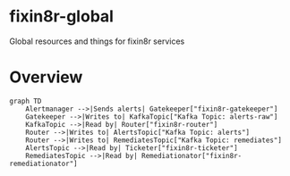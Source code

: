 # fixin8r-global

Global resources and things for fixin8r services


# Overview

```mermaid
graph TD
    Alertmanager -->|Sends alerts| Gatekeeper["fixin8r-gatekeeper"]
    Gatekeeper -->|Writes to| KafkaTopic["Kafka Topic: alerts-raw"]
    KafkaTopic -->|Read by| Router["fixin8r-router"]
    Router -->|Writes to| AlertsTopic["Kafka Topic: alerts"]
    Router -->|Writes to| RemediatesTopic["Kafka Topic: remediates"]
    AlertsTopic -->|Read by| Ticketer["fixin8r-ticketer"]
    RemediatesTopic -->|Read by| Remediationator["fixin8r-remediationator"]
```